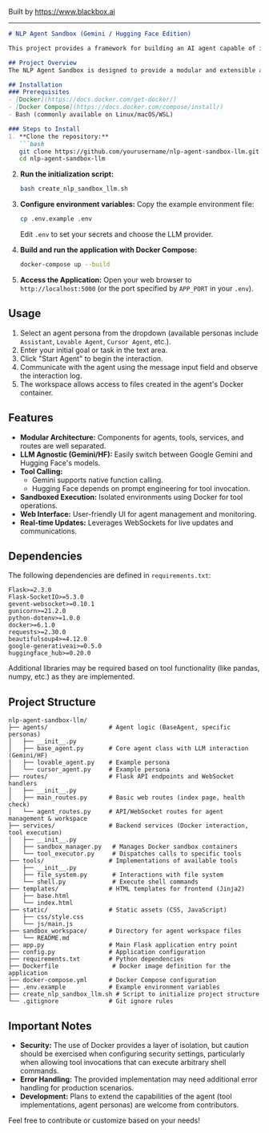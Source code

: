 
Built by https://www.blackbox.ai

---

```markdown
# NLP Agent Sandbox (Gemini / Hugging Face Edition)

This project provides a framework for building an AI agent capable of interacting with various tools within a secure sandboxed environment (Docker). It utilizes Flask for the backend, SocketIO for real-time communication, and allows integration with either Google Gemini or Hugging Face LLMs for natural language processing and tool execution.

## Project Overview
The NLP Agent Sandbox is designed to provide a modular and extensible architecture for creating AI agents. Features include modular components for agents, tools, services, and routes; support for both Google Gemini and Hugging Face models; sandboxed execution of tools; and a web interface for interacting with agents.

## Installation
### Prerequisites
- [Docker](https://docs.docker.com/get-docker/)
- [Docker Compose](https://docs.docker.com/compose/install/)
- Bash (commonly available on Linux/macOS/WSL)

### Steps to Install
1. **Clone the repository:**
   ```bash
   git clone https://github.com/yourusername/nlp-agent-sandbox-llm.git
   cd nlp-agent-sandbox-llm
   ```

2. **Run the initialization script:**
   ```bash
   bash create_nlp_sandbox_llm.sh
   ```

3. **Configure environment variables:**
   Copy the example environment file:
   ```bash
   cp .env.example .env
   ```
   Edit `.env` to set your secrets and choose the LLM provider.

4. **Build and run the application with Docker Compose:**
   ```bash
   docker-compose up --build
   ```

5. **Access the Application:**
   Open your web browser to `http://localhost:5000` (or the port specified by `APP_PORT` in your `.env`).

## Usage
1. Select an agent persona from the dropdown (available personas include `Assistant`, `Lovable Agent`, `Cursor Agent`, etc.).
2. Enter your initial goal or task in the text area.
3. Click "Start Agent" to begin the interaction.
4. Communicate with the agent using the message input field and observe the interaction log.
5. The workspace allows access to files created in the agent's Docker container.

## Features
- **Modular Architecture:** Components for agents, tools, services, and routes are well separated.
- **LLM Agnostic (Gemini/HF):** Easily switch between Google Gemini and Hugging Face's models.
- **Tool Calling:**
  - Gemini supports native function calling.
  - Hugging Face depends on prompt engineering for tool invocation.
- **Sandboxed Execution:** Isolated environments using Docker for tool operations.
- **Web Interface:** User-friendly UI for agent management and monitoring.
- **Real-time Updates:** Leverages WebSockets for live updates and communications.

## Dependencies
The following dependencies are defined in `requirements.txt`:

```plaintext
Flask>=2.3.0
Flask-SocketIO>=5.3.0
gevent-websocket>=0.10.1
gunicorn>=21.2.0
python-dotenv>=1.0.0
docker>=6.1.0
requests>=2.30.0
beautifulsoup4>=4.12.0
google-generativeai>=0.5.0
huggingface_hub>=0.20.0
```

Additional libraries may be required based on tool functionality (like pandas, numpy, etc.) as they are implemented.

## Project Structure
```plaintext
nlp-agent-sandbox-llm/
├── agents/                 # Agent logic (BaseAgent, specific personas)
│   ├── __init__.py
│   ├── base_agent.py       # Core agent class with LLM interaction (Gemini/HF)
│   ├── lovable_agent.py    # Example persona
│   └── cursor_agent.py     # Example persona
├── routes/                 # Flask API endpoints and WebSocket handlers
│   ├── __init__.py
│   ├── main_routes.py      # Basic web routes (index page, health check)
│   └── agent_routes.py     # API/WebSocket routes for agent management & workspace
├── services/               # Backend services (Docker interaction, tool execution)
│   ├── __init__.py
│   ├── sandbox_manager.py   # Manages Docker sandbox containers
│   └── tool_executor.py     # Dispatches calls to specific tools
├── tools/                  # Implementations of available tools
│   ├── __init__.py
│   ├── file_system.py       # Interactions with file system
│   └── shell.py             # Execute shell commands
├── templates/              # HTML templates for frontend (Jinja2)
│   ├── base.html
│   └── index.html
├── static/                 # Static assets (CSS, JavaScript)
│   ├── css/style.css
│   └── js/main.js
├── sandbox_workspace/      # Directory for agent workspace files
│   └── README.md
├── app.py                  # Main Flask application entry point
├── config.py               # Application configuration
├── requirements.txt        # Python dependencies
├── Dockerfile               # Docker image definition for the application
├── docker-compose.yml      # Docker Compose configuration
├── .env.example            # Example environment variables
├── create_nlp_sandbox_llm.sh # Script to initialize project structure
└── .gitignore              # Git ignore rules
```

## Important Notes
- **Security:** The use of Docker provides a layer of isolation, but caution should be exercised when configuring security settings, particularly when allowing tool invocations that can execute arbitrary shell commands.
- **Error Handling:** The provided implementation may need additional error handling for production scenarios.
- **Development:** Plans to extend the capabilities of the agent (tool implementations, agent personas) are welcome from contributors.

Feel free to contribute or customize based on your needs!
```